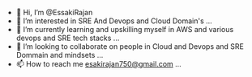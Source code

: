 - 👋 Hi, I’m @EssakiRajan
- 👀 I’m interested in SRE And Devops and Cloud Domain's ...
- 🌱 I’m currently learning and upskilling myself in AWS and various devops and SRE tech stacks ...
- 💞️ I’m looking to collaborate on people in Cloud and Devops and SRE Dommain and mindsets ...
- 📫 How to reach me esakirajan750@gmail.com ...

